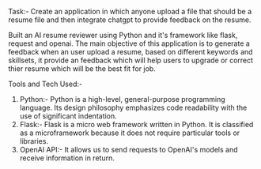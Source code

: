 Task:- Create an application in which anyone upload a file that should be a resume file and then integrate chatgpt to provide feedback on the resume. 

Built an AI resume reviewer using Python and it's framework like flask, request and openai. The main objective of this application is to generate a feedback when an user 
upload a resume, based on different keywords and skillsets, it provide an feedback which will help users to upgrade or correct thier resume which will be the best fit for 
job.

Tools and Tech Used:- 

1) Python:- Python is a high-level, general-purpose programming language. Its design philosophy emphasizes code readability with the use of significant indentation.
2) Flask:- Flask is a micro web framework written in Python. It is classified as a microframework because it does not require particular tools or libraries.
3) OpenAI API:- It allows us to send requests to OpenAI's models and receive information in return.
